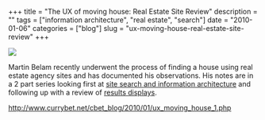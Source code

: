+++
title = "The UX of moving house: Real Estate Site Review"
description = ""
tags = ["information architecture", "real estate", "search"]
date = "2010-01-06"
categories = ["blog"]
slug = "ux-moving-house-real-estate-site-review"
+++



  <div class="notebook-screenshot"><a href="http://www.currybet.net/cbet_blog/2010/01/ux_moving_house_1.php"><img src="http://media.konigi.com/bluga/wt4b44921305d23_large.jpg"/></a></div><p>Martin Belam recently underwent the process of finding a house using real estate agency sites and has documented his observations. His notes are in a 2 part series looking first at <a href="http://www.currybet.net/cbet_blog/2010/01/ux_moving_house_1.php">site search and information architecture</a> and following up with a review of <a href="http://www.currybet.net/cbet_blog/2010/01/ux_moving_house_2.php?utm_source=feedburner&amp;utm_medium=feed&amp;utm_campaign=Feed:+currybet+(currybetdotnet)">results displays</a>.</p>

    
  <a href="http://www.currybet.net/cbet_blog/2010/01/ux_moving_house_1.php">http://www.currybet.net/cbet_blog/2010/01/ux_moving_house_1.php</a>
